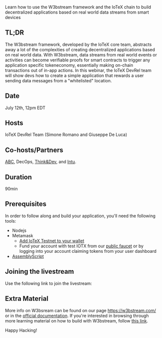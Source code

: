 Learn how to use the W3bstream framework and the IoTeX chain to build decentralized applications based on real world data streams from smart devices

## TL;DR
The W3bstream framework, developed by the IoTeX core team, abstracts away a lot of the complexities of  creating decentralized applications based on real world data. With W3bstream, data streams from real world events or activities can become verifiable proofs for smart contracts to trigger any application specific tokeneconomy, essentially making on-chain transactions out of in-app actions. In this webinar, the IoTeX DevRel team will show devs how to create a simple application that rewards a user sending data messages from a "whitelisted" location. 

## Date
July 12th, 12pm EDT

## Hosts
IoTeX DevRel Team (Simone Romano and Giuseppe De Luca) 

## Co-hosts/Partners
[ABC](https://theafricablockchaincenter.com/), DecOps, [Think&Dev](https://thinkanddev.com/), and [Intu](https://intu.xyz/).

## Duration
90min

## Prerequisites
In order to follow along and build your application, you'll need the following tools:
- Nodejs 
- Metamask 
  - [Add IoTeX Testnet to your wallet](https://developers.iotex.io/utils/iotex-testnet)
  - Fund your account with test IOTX from our [public faucet](https://developers.iotex.io/utils/public-faucet) or by logging into your account claiming tokens from your user dashboard
- [AssemblyScript](https://docs.w3bstream.com/applets-development/w3bstream-applet-kits/assemblyscript)

## Joining the livestream
Use the following link to join the livestream: 

## Extra Material
More info on W3bsream can be found on our page https://w3bstream.com/ or in the [official documentation](https://docs.w3bstream.com/introduction/readme).
If you're interested in browsing through more learning material on how to build with W3bstream, follow [this link](https://developers.iotex.io/academy/all?w3bstream).

Happy Hacking! 



